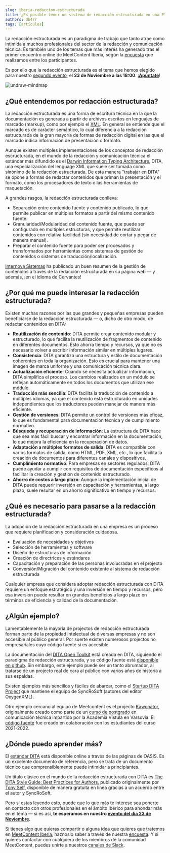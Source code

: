 ```yaml
---
slug: iberia-redaccion-estructurada
title: ¿Es posible tener un sistema de redacción estructurada en una PYME ibérica?
authors: db4rr
tags: [artículos]
---
```


La redacción estructurada es un paradigma de trabajo que tanto atrae como intimida a muchos profesionales del sector de la redacción y comunicación técnica. Es también uno de los temas que más interés ha generado tras el primer encuentro online de MeetContent Iberia, según la [encuesta](https://us12.list-manage.com/survey?u=e3bb0652e72dbb8d536b7086d&id=df49e7e208) que realizamos entre los participantes.

Es por ello que la redacción estructurada es el tema que hemos elegido para nuestro [segundo evento](https://events.teams.microsoft.com/event/ebaeaecd-1729-4358-9c0e-fbc8e3fb3f05@5fd564c1-397f-4cf3-a8b0-6b26f58f3539), el **23 de Noviembre a las 18:00**. ¡**[Apúntate](https://events.teams.microsoft.com/event/ebaeaecd-1729-4358-9c0e-fbc8e3fb3f05@5fd564c1-397f-4cf3-a8b0-6b26f58f3539)**!  

![undraw-mindmap](https://meetcontent.github.io/img/undraw-mindmap.png)

## ¿Qué entendemos por redacción estructurada?

La redacción estructurada es una forma de escritura técnica en la que la documentación es generada a partir de archivos escritos en lenguajes de marcado (markup), como por ejemplo el [XML](https://es.wikipedia.org/wiki/Extensible_Markup_Language). En general se entiende que el marcado es de carácter semántico, lo cual diferencia a la redacción estructurada de la gran mayoría de formas de redacción digital en las que el marcado indica información de presentación o formato.

Aunque existen multiples implementaciones de los conceptos de redacción escructurada, en el mundo de la redacción y comunicación técnica el estándar más difundido es el [Darwin Information Typing Architecture](https://es.wikipedia.org/wiki/DITA), DITA, una especialización del lenguage XML que suele ser tomada como sinónimo de la redacción estructurada. De esta manera "trabajar en DITA" se opone a formas de redactar contenidos que priman la presentación y el formato, como los procesadores de texto o las herramientas de maquetación.

A grandes rasgos, la redacción estructurada conlleva:
- Separación entre contenido fuente y contenido publicado, lo que permite publicar en multiples formatos a partir del mismo contenido fuente.
- Granularidad/Modularidad del contenido fuente, que puede ser configurado en multiples estructuras, y que permite reutilizar contenidos con relativa facilidad (sin necesidad de cortar y pegar de manera manual).
- Preparar el contenido fuente para poder ser procesados y transformados por herramientas como sistemas de gestión de contenidos o sistemas de traducción/localización.

[Internova Sistemas](https://www.internovasistemas.com) ha publicado un buen resumen de la gestión de contenidos a través de la redacción estructurada en su página web — y además, ¡en el idioma de Cervantes!

## ¿Por qué me puede interesar la redacción estructurada?

Existen muchas razones por las que grandes y pequeñas empresas pueden beneficiarse de la redacción estructurada — o, dicho de otro modo, de redactar contenidos en DITA:

- **Reutilización de contenido**: DITA permite crear contenido modular y estructurado, lo que facilita la reutilización de fragmentos de contenido en diferentes documentos. Esto ahorra tiempo y recursos, ya que no es necesario volver a escribir información similar en múltiples lugares.
- **Consistencia**: DITA garantiza una estructura y estilo de documentación coherentes en toda la organización. Esto es crucial para mantener una imagen de marca uniforme y una comunicación técnica clara.
- **Actualización eficiente**: Cuando se necesita actualizar información, DITA simplifica el proceso. Los cambios realizados en un módulo se reflejan automáticamente en todos los documentos que utilizan ese módulo.
- **Traducción más sencilla**: DITA facilita la traducción de contenido a múltiples idiomas, ya que el contenido está estructurado en unidades independientes que los traductores pueden manejar de manera más eficiente.
- **Gestión de versiones**: DITA permite un control de versiones más eficaz, lo que es fundamental para documentación técnica y de cumplimiento normativo.
- **Búsqueda y recuperación de información**: La estructura de DITA hace que sea más fácil buscar y encontrar información en la documentación, lo que mejora la eficiencia en la recuperación de datos.
- **Adaptación a múltiples formatos de salida**: DITA es compatible con varios formatos de salida, como HTML, PDF, XML, etc., lo que facilita la creación de documentos para diferentes canales y dispositivos.
- **Cumplimiento normativo**: Para empresas en sectores regulados, DITA puede ayudar a cumplir con requisitos de documentación específicos al facilitar la creación y gestión de contenido estructurado.
- **Ahorro de costos a largo plazo**: Aunque la implementación inicial de DITA puede requerir inversión en capacitación y herramientas, a largo plazo, suele resultar en un ahorro significativo en tiempo y recursos.

## ¿Qué es necesario para pasarse a la redacción estructurada?

La adopción de la redacción estructurada en una empresa es un proceso que requiere planificación y consideración cuidadosa.

- Evaluación de necesidades y objetivos
- Selección de herramientas y software
- Diseño de estructuras de información
- Creación de directrices y estándares
- Capacitación y preparación de las personas involucradas en el projecto
- Conversión/Migración del contenido existente al sistema de redacción estructurada

Cualquier empresa que considera adoptar redacción estructurada con DITA requiere un enfoque estratégico y una inversión en tiempo y recursos, pero esa inversión puede resultar en grandes beneficios a largo plazo en términos de eficiencia y calidad de la documentación.

## ¿Algún ejemplo?

Lamentablemente la mayoría de projectos de redacción estructurada forman parte de la propiedad intelectual de diversas empresas y no son accesible al público general. Por suerte existen numerosos projectos no empresariales cuyo código fuente si es accesible.

La documentación del [DITA Open Toolkit](https://www.dita-ot.org/dev/) está creada en DITA, siguiendo el paradigma de redacción estructurada, y su código fuente está [disponible en github](https://github.com/dita-ot/docs). Sin embargo, este ejemplo puede ser un tanto abrumador, al tratarse de un projecto real de cara al público con varios años de historia a sus espaldas. 

Existen ejemplos más sencillos y fáciles de abarcar, como el [Startup DITA Project](https://github.com/oxygenxml/DITA-Startup-Project) que mantiene el equipo de SyncRoSoft (autores del editor OxygenXML).

Otro ejemplo cercano al equipo de Meetcontent es el projecto [Kawonator](https://meetcontent.github.io/kawonator/), originalmente creado como parte de un [curso de postgrado](https://vistula.edu.pl/kierunki-studiow/komunikacja-techniczna) en comunicación técnica impartido por la Academia Vistula en Varsovia. El [código fuente](https://github.com/MeetContent/kawonator) fue creado en colaboración con los estudiantes del curso 2021-2022.

## ¿Dónde puedo aprender más?

El [estándar DITA](http://docs.oasis-open.org/dita/dita/v1.3/dita-v1.3-part0-overview.html) está disponible online a través de las páginas de OASIS. Es un excelente documento de referencia, pero se trata de un documento técnico que comprensiblemente puede intimidar a principiantes.

Un título clásico en el mundo de la redacción estructurada con DITA es [The DITA Style Guide: Best Practices for Authors](https://www.oxygenxml.com/dita/styleguide/), publicado originalmente por [Tony Self](https://ditastyle.com), disponible de manera gratuita en linea gracias a un acuerdo entre el autor y SyncRoSoft.

Pero si estas leyendo esto, puede que lo que más te interese sea ponerte en contacto con otros profesionales en el ámbito Ibérico para ahondar más en el tema — si es así, **te esperamos en nuestro [evento del día 23 de Noviembre](https://events.teams.microsoft.com/event/ebaeaecd-1729-4358-9c0e-fbc8e3fb3f05@5fd564c1-397f-4cf3-a8b0-6b26f58f3539).**

Si tienes algo que quieras compartir o alguna idea que quieres que tratemos en [MeetContent Iberia](https://meetcontent.github.io/), haznoslo saber a través de nuestra [encuesta](https://us12.list-manage.com/survey?u=e3bb0652e72dbb8d536b7086d&id=df49e7e208&attribution=false).
Y si quieres contactar con cualquiera de los miembros de la comunidad MeetContent, puedes unirte a nuestros [canales de Slack](https://join.slack.com/t/meetcontent/shared_invite/zt-25fwtg7g4-nphKJKAb1CwCZmSS9rJlWQ).